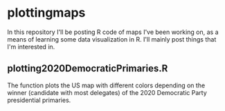 # plottingmaps
In this repository I'll be posting R code of maps I've been working on, as a means of learning some data visualization in R. I'll mainly post things that I'm interested in.

## plotting2020DemocraticPrimaries.R
The function plots the US map with different colors depending on the winner (candidate with most delegates) of the 2020 Democratic Party presidential primaries.
